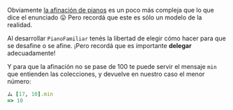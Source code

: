 Obviamente [la afinación de pianos](https://es.wikipedia.org/wiki/Afinaci%C3%B3n_del_piano) es un poco más compleja que lo que dice el enunciado :stuck_out_tongue: Pero recordá que este es sólo un modelo de la realidad.

Al desarrollar `PianoFamiliar` tenés la libertad de elegir cómo hacer para que se desafine o se afine. ¡Pero recordá que es importante **delegar** adecuadamente!

Y para que la afinación no se pase de 100 te puede servir el mensaje `min` que entienden las colecciones, y devuelve en nuestro caso el menor número:

```ruby
ム [17, 10].min
=> 10
```